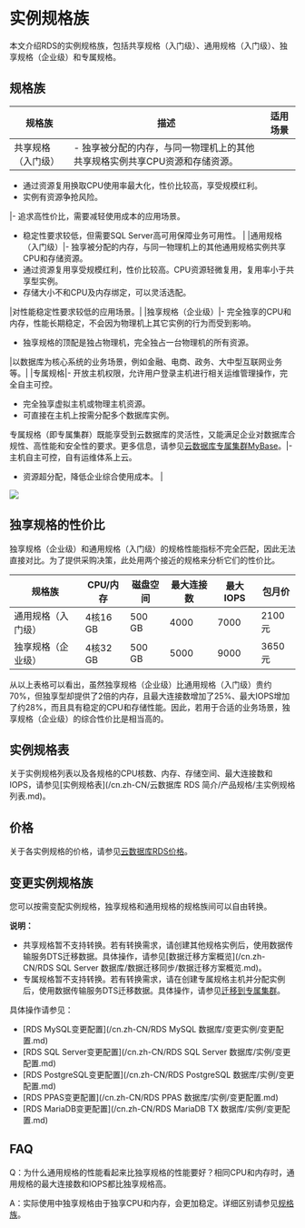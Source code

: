 # 实例规格族

本文介绍RDS的实例规格族，包括共享规格（入门级）、通用规格（入门级）、独享规格（企业级）和专属规格。

## 规格族

|规格族|描述|适用场景|
|---|--|----|
|共享规格（入门级）|-   独享被分配的内存，与同一物理机上的其他共享规格实例共享CPU资源和存储资源。
-   通过资源复用换取CPU使用率最大化，性价比较高，享受规模红利。
-   实例有资源争抢风险。

|-   追求高性价比，需要减轻使用成本的应用场景。
-   稳定性要求较低，但需要SQL Server高可用保障业务可用性。 |
|通用规格（入门级）|-   独享被分配的内存，与同一物理机上的其他通用规格实例共享CPU和存储资源。
-   通过资源复用享受规模红利，性价比较高。CPU资源轻微复用，复用率小于共享型实例。
-   存储大小不和CPU及内存绑定，可以灵活选配。

|对性能稳定性要求较低的应用场景。|
|独享规格（企业级）|-   完全独享的CPU和内存，性能长期稳定，不会因为物理机上其它实例的行为而受到影响。
-   独享规格的顶配是独占物理机，完全独占一台物理机的所有资源。

|以数据库为核心系统的业务场景，例如金融、电商、政务、大中型互联网业务等。|
|专属规格|-   开放主机权限，允许用户登录主机进行相关运维管理操作，完全自主可控。
-   完全独享虚拟主机或物理主机资源。
-   可直接在主机上按需分配多个数据库实例。

专属规格（即专属集群）既能享受到云数据库的灵活性，又能满足企业对数据库合规性、高性能和安全性的要求。更多信息，请参见[云数据库专属集群MyBase]()。|-   主机自主可控，自有运维体系上云。
-   资源超分配，降低企业综合使用成本。 |

![](https://static-aliyun-doc.oss-accelerate.aliyuncs.com/assets/img/zh-CN/1344029951/p1370.png)

## 独享规格的性价比

独享规格（企业级）和通用规格（入门级）的规格性能指标不完全匹配，因此无法直接对比。为了提供采购决策，此处用两个接近的规格来分析它们的性价比。

|规格族|CPU/内存|磁盘空间|最大连接数|最大IOPS|包月价|
|---|------|----|-----|------|---|
|通用规格（入门级）|4核16 GB|500 GB|4000|7000|2100元|
|独享规格（企业级）|4核32 GB|500 GB|5000|9000|3650元|

从以上表格可以看出，虽然独享规格（企业级）比通用规格（入门级）贵约70%，但独享型却提供了2倍的内存，且最大连接数增加了25%、最大IOPS增加了约28%，而且具有稳定的CPU和存储性能。因此，若用于合适的业务场景，独享规格（企业级）的综合性价比是相当高的。

## 实例规格表

关于实例规格列表以及各规格的CPU核数、内存、存储空间、最大连接数和IOPS，请参见[实例规格表](/cn.zh-CN/云数据库 RDS 简介/产品规格/主实例规格列表.md)。

## 价格

关于各实例规格的价格，请参见[云数据库RDS价格](https://www.aliyun.com/price/product#/rds/detail)。

## 变更实例规格族

您可以按需变配实例规格，独享规格和通用规格的规格族间可以自由转换。

**说明：**

-   共享规格暂不支持转换。若有转换需求，请创建其他规格实例后，使用数据传输服务DTS迁移数据。具体操作，请参见[数据迁移方案概览](/cn.zh-CN/RDS SQL Server 数据库/数据迁移同步/数据迁移方案概览.md)。
-   专属规格暂不支持转换。若有转换需求，请在创建专属规格主机并分配实例后，使用数据传输服务DTS迁移数据。具体操作，请参见[迁移到专属集群]()。

具体操作请参见：

-   [RDS MySQL变更配置](/cn.zh-CN/RDS MySQL 数据库/变更实例/变更配置.md)
-   [RDS SQL Server变更配置](/cn.zh-CN/RDS SQL Server 数据库/实例/变更配置.md)
-   [RDS PostgreSQL变更配置](/cn.zh-CN/RDS PostgreSQL 数据库/实例/变更配置.md)
-   [RDS PPAS变更配置](/cn.zh-CN/RDS PPAS 数据库/实例/变更配置.md)
-   [RDS MariaDB变更配置](/cn.zh-CN/RDS MariaDB TX 数据库/实例/变更配置.md)

## FAQ

Q：为什么通用规格的性能看起来比独享规格的性能要好？相同CPU和内存时，通用规格的最大连接数和IOPS都比独享规格高。

A：实际使用中独享规格由于独享CPU和内存，会更加稳定。详细区别请参见[规格族](#section_hmj_v1d_52b)。

